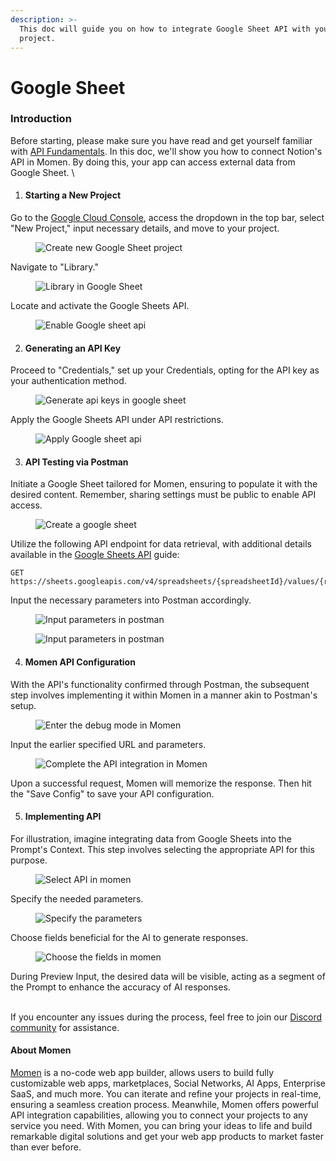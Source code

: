```yaml
---
description: >-
  This doc will guide you on how to integrate Google Sheet API with your Momen
  project.
---
```


# Google Sheet

### Introduction

Before starting, please make sure you have read and get yourself familiar with [API Fundamentals](https://docs.momen.app/data/api/api-fundamentals). In this doc, we'll show you how to connect Notion's API in Momen. By doing this, your app can access external data from Google Sheet. \


1. #### Starting a New Project

Go to the [Google Cloud Console](http://console.cloud.google.com/), access the dropdown in the top bar, select "New Project," input necessary details, and move to your project.

<figure><img src="../../../.gitbook/assets/1 (33).png" alt="Create new Google Sheet project"><figcaption></figcaption></figure>

Navigate to "Library."

<figure><img src="../../../.gitbook/assets/2 (28).png" alt="Library in Google Sheet"><figcaption></figcaption></figure>

Locate and activate the Google Sheets API.

<figure><img src="../../../.gitbook/assets/3 (21).png" alt="Enable Google sheet api"><figcaption></figcaption></figure>

2. #### Generating an API Key

Proceed to "Credentials," set up your Credentials, opting for the API key as your authentication method.

<figure><img src="../../../.gitbook/assets/4 (18).png" alt="Generate api keys in google sheet"><figcaption></figcaption></figure>

Apply the Google Sheets API under API restrictions.

<figure><img src="../../../.gitbook/assets/5 (14).png" alt="Apply Google sheet api"><figcaption></figcaption></figure>

3. #### API Testing via Postman

Initiate a Google Sheet tailored for Momen, ensuring to populate it with the desired content. Remember, sharing settings must be public to enable API access.

<figure><img src="../../../.gitbook/assets/6 (13).png" alt="Create a google sheet"><figcaption></figcaption></figure>

Utilize the following API endpoint for data retrieval, with additional details available in the [Google Sheets API](https://developers.google.com/sheets/api/reference/rest/v4/spreadsheets.values/get) guide:

```Plain
GET https://sheets.googleapis.com/v4/spreadsheets/{spreadsheetId}/values/{range}
```

Input the necessary parameters into Postman accordingly.

<figure><img src="../../../.gitbook/assets/7 (9).png" alt="Input parameters in postman"><figcaption></figcaption></figure>

<figure><img src="../../../.gitbook/assets/8 (7).png" alt="Input parameters in postman"><figcaption></figcaption></figure>

4. #### Momen API Configuration

With the API's functionality confirmed through Postman, the subsequent step involves implementing it within Momen in a manner akin to Postman's setup.

<figure><img src="../../../.gitbook/assets/9 (6).png" alt="Enter the debug mode in Momen"><figcaption></figcaption></figure>

Input the earlier specified URL and parameters.

<figure><img src="../../../.gitbook/assets/10 (5).png" alt="Complete the API integration in Momen"><figcaption></figcaption></figure>

Upon a successful request, Momen will memorize the response. Then hit the "Save Config" to save your API configuration.

5. #### Implementing API

For illustration, imagine integrating data from Google Sheets into the Prompt's Context. This step involves selecting the appropriate API for this purpose.

<figure><img src="../../../.gitbook/assets/11 (4).png" alt="Select API in momen"><figcaption></figcaption></figure>

Specify the needed parameters.

<figure><img src="../../../.gitbook/assets/12 (4).png" alt="Specify the parameters"><figcaption></figcaption></figure>

Choose fields beneficial for the AI to generate responses.

<figure><img src="../../../.gitbook/assets/13 (3).png" alt="Choose the fields in momen"><figcaption></figcaption></figure>

During Preview Input, the desired data will be visible, acting as a segment of the Prompt to enhance the accuracy of AI responses.

\
If you encounter any issues during the process, feel free to join our [Discord community](https://discord.com/invite/UCyhySSXfz) for assistance.

#### **About Momen**

[Momen](https://momen.app/?channel=blog-about) is a no-code web app builder, allows users to build fully customizable web apps, marketplaces, Social Networks, AI Apps, Enterprise SaaS, and much more. You can iterate and refine your projects in real-time, ensuring a seamless creation process. Meanwhile, Momen offers powerful API integration capabilities, allowing you to connect your projects to any service you need. With Momen, you can bring your ideas to life and build remarkable digital solutions and get your web app products to market faster than ever before.
